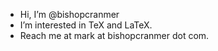 - Hi, I’m @bishopcranmer
- I’m interested in TeX and LaTeX.
- Reach me at mark at bishopcranmer dot com.

<!---
bishopcranmer/bishopcranmer is a ✨ special ✨ repository because its `README.md` (this file) appears on your GitHub profile.
You can click the Preview link to take a look at your changes.
--->
